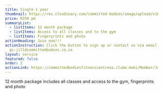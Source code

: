 ```yaml
---
title: Single 1 year
thumbnail: https://res.cloudinary.com/committed-bodies/image/upload/v1643965379/memberships/gym-membership-Benoni-Kempton-park-SINGLE-406x250.png
price: R350 pm
summaryList:
  - listItems: 12 month package
  - listItems: Access to all classes and to the gym
  - listItems: Fingerprints and photo
actionHeading: Join now!!!
actionInstruction: Click the button to sign up or contact us via email at
  gi-jill@committedbodies.co.za
layout: service
featured: false
order: 2
actionLink: https://committedbodiesfitnesscentresa.clubm.mobi/Member/Joining.mvc?mtid=58927&joinAsNew=True
---
```

12 month package includes all classes and access to the gym, fingerprints and photo